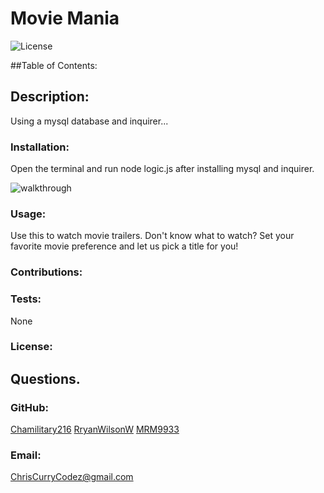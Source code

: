 # Movie Mania

  ![License](https://img.shields.io/static/v1?label=License&message=none&color=green)


  ##Table of Contents:
  
    
  ## Description:
  Using a mysql database and inquirer...

  ### Installation:
  Open the terminal and run node logic.js after installing mysql and inquirer.

  ![walkthrough]("./")

  ### Usage:
  Use this to watch movie trailers.  Don't know what to watch? Set your favorite movie preference and let us pick a title for you!

  ### Contributions:
  

  ### Tests:
  None

  ### License:

  
  ## Questions.
  ### GitHub:
  [Chamilitary216](https://github.com/Chamilitary216) [RryanWilsonW](https://github.com/RryanWilsonW) [MRM9933](https://github.com/MRM9933)
  
  ### Email:
  ChrisCurryCodez@gmail.com
